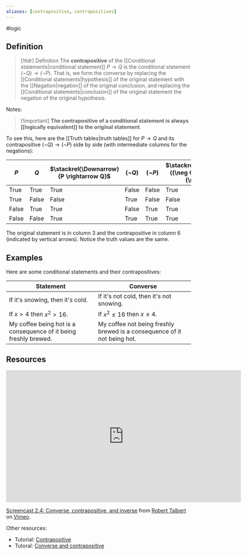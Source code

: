 ```yaml
---
aliases: [contrapositive, contrapositives]
--- 
```


#logic

## Definition 

> [!tldr] Definition
> The **contrapositive** of the [[Conditional statements|conditional statement]] $P \rightarrow Q$ is the conditional statement $(\neg Q) \rightarrow (\neg P)$. That is, we form the converse by replacing the [[Conditional statements|hypothesis]] of the original statement with the [[Negation|negation]] of the original conclusion, and replacing the [[Conditional statements|conclusion]] of the original statement the negation of the original hypothesis. 

Notes: 

> [!important] **The contrapositive of a conditional statement is always  [[logically equivalent]] to the original statement**. 
> 

To see this, here are the [[Truth tables|truth tables]] for $P \rightarrow Q$ and its contrapositive $(\neg Q) \rightarrow (\neg P)$ side by side (with intermediate columns for the negations): 

| $P$   | $Q$   | $\stackrel{\Downarrow}{P \rightarrow Q}$ | $(\neg Q)$ | $(\neg P)$ | $\stackrel{\Downarrow}{(\neg Q) \rightarrow (\neg P)}$ |
| ----- | ----- | ----------------- | ----------------- | ------- | ------ | 
| True  | True  | True              | False              | False | True | 
| True  | False | False             | True          | False | False
| False | True  | True              | False         | True | True
| False | False | True              | True                  | True | True 

The original statement is in column 3 and the contrapositive in column 6 (indicated by vertical arrows). Notice the truth values are the same. 

## Examples

Here are some conditional statements and their contrapositives: 

| Statement                        | Converse                         |
| -------------------------------- | -------------------------------- |
| If it's snowing, then it's cold. | If it's not cold, then it's not snowing. |
| If $x > 4$ then $x^2 > 16$.      | If $x^2 \leq  16$ then $x \leq  4$.      |
| My coffee being hot is a consequence of it being freshly brewed. | My coffee not being freshly brewed is a consequence of it not being hot. |                                  |                                  |

## Resources 

<iframe src="https://player.vimeo.com/video/588861844?h=3596e8dbfd" width="640" height="360" frameborder="0" allow="autoplay; fullscreen; picture-in-picture" allowfullscreen></iframe>
<p><a href="https://vimeo.com/588861844">Screencast 2.4: Converse, contrapositive, and inverse</a> from <a href="https://vimeo.com/user132700952">Robert Talbert</a> on <a href="https://vimeo.com">Vimeo</a>.</p>

Other resources: 
- Tutorial: [Contrapositive](https://www.regentsprep.org/contrapositive/)
- Tutoral: [Converse and contrapositive](https://www.cs.odu.edu/~toida/nerzic/content/logic/prop_logic/converse/converse_intro.html)
